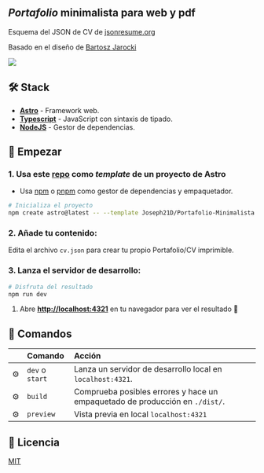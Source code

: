 <h2>
    <em>Portafolio</em> minimalista para web y pdf
</h2>
<p>
Esquema del JSON de CV de <a href="https://jsonresume.org/schema/">jsonresume.org</a>
</p>


<p>
Basado en el diseño de <a href="https://github.com/BartoszJarocki/cv">Bartosz Jarocki</a>

</p>

</div>

<img src="portada.png"></img>

## 🛠️ Stack

- [**Astro**](https://astro.build/) - Framework web.
- [**Typescript**](https://www.typescriptlang.org/) - JavaScript con sintaxis de tipado.
- [**NodeJS**](https://nodejs.org/en) - Gestor de dependencias.


## 🚀 Empezar

### 1. Usa este [repo](https://github.com/Joseph21D/Portafolio-Minimalista) como _template_ de un proyecto de Astro


- Usa [npm](https://nodejs.org/en) o [pnpm](https://pnpm.io/installation) como gestor de dependencias y empaquetador.

```bash
# Inicializa el proyecto
npm create astro@latest -- --template Joseph21D/Portafolio-Minimalista
```

### 2. Añade tu contenido:
Edita el archivo `cv.json` para crear tu propio Portafolio/CV imprimible.
### 3. Lanza el servidor de desarrollo:

```bash
# Disfruta del resultado
npm run dev
```


1. Abre [**http://localhost:4321**](http://localhost:4321/) en tu navegador para ver el resultado 🚀


## 🧞 Comandos

|     | Comando          | Acción                                        |
| :-- | :--------------- | :-------------------------------------------- |
| ⚙️  | `dev` o `start` | Lanza un servidor de desarrollo local en  `localhost:4321`.  |
| ⚙️  | `build`          | Comprueba posibles errores y hace un empaquetado de producción en `./dist/`.      |
| ⚙️  | `preview`        | Vista previa en local `localhost:4321` |



## 🔑 Licencia

[MIT](LICENSE.txt)
